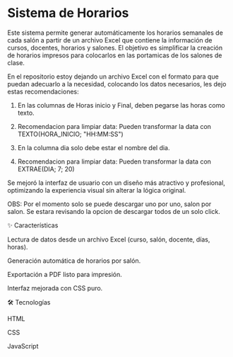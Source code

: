 # Sistema de Horarios

Este sistema permite generar automáticamente los horarios semanales de cada salón a partir de un archivo Excel que contiene la información de cursos, docentes, horarios y salones. El objetivo es simplificar la creación de horarios impresos para colocarlos en las portamicas de los salones de clase.

En el repositorio estoy dejando un archivo Excel con el formato para que puedan adecuarlo a la necesidad, colocando los datos necesarios, les dejo estas recomendaciones:

1. En las columnas de Horas inicio y Final, deben pegarse las horas como texto.

2. Recomendacion para limpiar data: Pueden transformar la data con TEXTO(HORA_INICIO; "HH:MM:SS")
3. En la columna dia solo debe estar el nombre del dia.
4. Recomendacion para limpiar data: Pueden transformar la data con EXTRAE(DIA; 7; 20)

Se mejoró la interfaz de usuario con un diseño más atractivo y profesional, optimizando la experiencia visual sin alterar la lógica original.

OBS: Por el momento solo se puede descargar uno por uno, salon por salon. Se estara revisando la opcion de descargar todos de un solo click.

✨ Características

Lectura de datos desde un archivo Excel (curso, salón, docente, días, horas).

Generación automática de horarios por salón.

Exportación a PDF listo para impresión.

Interfaz mejorada con CSS puro.

🛠 Tecnologías

HTML

CSS

JavaScript

